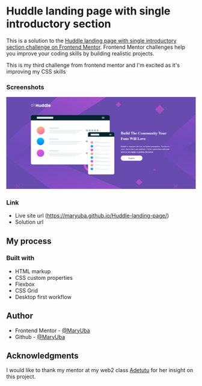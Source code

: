 # Huddle landing page with single introductory section

 This is a solution to the [Huddle landing page with single introductory section challenge on Frontend Mentor](https://www.frontendmentor.io/challenges/huddle-landing-page-with-a-single-introductory-section-B_2Wvxgi0). Frontend Mentor challenges help you improve your coding skills by building realistic projects. 

 This is my third challenge from frontend mentor and I'm excited as it's improving my CSS skills
### Screenshots
![Screenshot](./images/desktop%20preview.png)

### Link
- Live site url (https://maryuba.github.io/Huddle-landing-page/)
- Solution url

## My process

### Built with

- HTML markup
- CSS custom properties
- Flexbox
- CSS Grid
- Desktop first workflow
## Author

- Frontend Mentor - [@MaryUba](https://www.frontendmentor.io/profile/MaryUba)
- Github - [@MaryUba](https://github.com/MaryUba)

## Acknowledgments

I would like to thank my mentor at my web2 class [Adetutu](https://github.com/Adetutu777) for her insight on this project.
